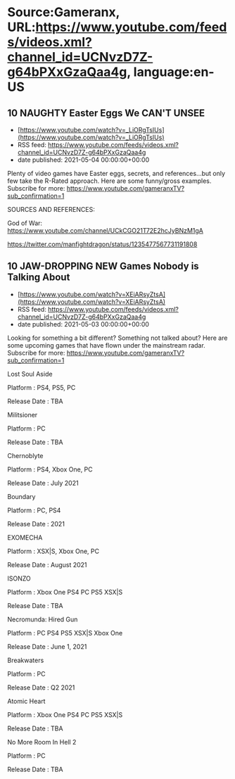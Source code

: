 # Source:Gameranx, URL:https://www.youtube.com/feeds/videos.xml?channel_id=UCNvzD7Z-g64bPXxGzaQaa4g, language:en-US

## 10 NAUGHTY Easter Eggs We CAN'T UNSEE
 - [https://www.youtube.com/watch?v=_LiORgTsIUs](https://www.youtube.com/watch?v=_LiORgTsIUs)
 - RSS feed: https://www.youtube.com/feeds/videos.xml?channel_id=UCNvzD7Z-g64bPXxGzaQaa4g
 - date published: 2021-05-04 00:00:00+00:00

Plenty of video games have Easter eggs, secrets, and references...but only few take the R-Rated approach. Here are some funny/gross examples.
Subscribe for more: https://www.youtube.com/gameranxTV?sub_confirmation=1

SOURCES AND REFERENCES:

God of War: https://www.youtube.com/channel/UCkCGO21T72E2hcJyBNzM1gA

https://twitter.com/manfightdragon/status/1235477567731191808

## 10 JAW-DROPPING NEW Games Nobody is Talking About
 - [https://www.youtube.com/watch?v=XEiARsyZtsA](https://www.youtube.com/watch?v=XEiARsyZtsA)
 - RSS feed: https://www.youtube.com/feeds/videos.xml?channel_id=UCNvzD7Z-g64bPXxGzaQaa4g
 - date published: 2021-05-03 00:00:00+00:00

Looking for something a bit different? Something not talked about? Here are some upcoming games that have flown under the mainstream radar.
Subscribe for more: https://www.youtube.com/gameranxTV?sub_confirmation=1

Lost Soul Aside

Platform : PS4, PS5, PC

Release Date : TBA 


Militsioner

Platform : PC

Release Date : TBA



Chernoblyte

Platform : PS4, Xbox One, PC

Release Date : July 2021



Boundary

Platform : PC, PS4

Release Date : 2021 



EXOMECHA

Platform : XSX|S, Xbox One, PC 

Release Date : August 2021 



ISONZO

Platform : Xbox One PS4 PC PS5 XSX|S 

Release Date : TBA



Necromunda: Hired Gun 

Platform : PC PS4 PS5 XSX|S Xbox One

Release Date : June 1, 2021



Breakwaters

Platform : PC

Release Date : Q2 2021



Atomic Heart

Platform : Xbox One PS4 PC PS5 XSX|S 

Release Date : TBA



No More Room In Hell 2 

Platform : PC

Release Date : TBA

